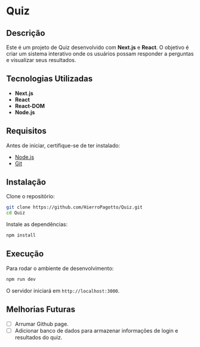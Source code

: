 # Quiz

## Descrição
Este é um projeto de Quiz desenvolvido com **Next.js** e **React**. O objetivo é criar um sistema interativo onde os usuários possam responder a perguntas e visualizar seus resultados.

## Tecnologias Utilizadas
- **Next.js**
- **React**
- **React-DOM**
- **Node.js**

## Requisitos
Antes de iniciar, certifique-se de ter instalado:
- [Node.js](https://nodejs.org/)
- [Git](https://git-scm.com/)

## Instalação

Clone o repositório:
```sh
git clone https://github.com/HierroPagotto/Quiz.git
cd Quiz
```

Instale as dependências:
```sh
npm install
```

## Execução

Para rodar o ambiente de desenvolvimento:
```sh
npm run dev
```
O servidor iniciará em `http://localhost:3000`.

## Melhorias Futuras
- [ ] Arrumar Github page.
- [ ] Adicionar banco de dados para armazenar informações de login e resultados do quiz.
